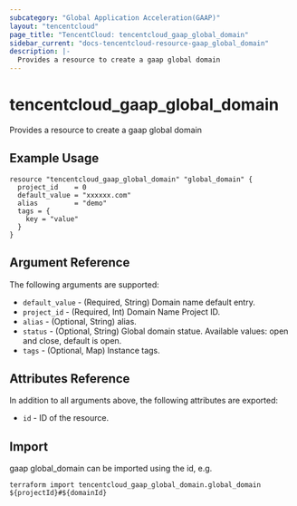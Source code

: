 ```yaml
---
subcategory: "Global Application Acceleration(GAAP)"
layout: "tencentcloud"
page_title: "TencentCloud: tencentcloud_gaap_global_domain"
sidebar_current: "docs-tencentcloud-resource-gaap_global_domain"
description: |-
  Provides a resource to create a gaap global domain
---
```


# tencentcloud_gaap_global_domain

Provides a resource to create a gaap global domain

## Example Usage

```hcl
resource "tencentcloud_gaap_global_domain" "global_domain" {
  project_id    = 0
  default_value = "xxxxxx.com"
  alias         = "demo"
  tags = {
    key = "value"
  }
}
```

## Argument Reference

The following arguments are supported:

* `default_value` - (Required, String) Domain name default entry.
* `project_id` - (Required, Int) Domain Name Project ID.
* `alias` - (Optional, String) alias.
* `status` - (Optional, String) Global domain statue. Available values: open and close, default is open.
* `tags` - (Optional, Map) Instance tags.

## Attributes Reference

In addition to all arguments above, the following attributes are exported:

* `id` - ID of the resource.



## Import

gaap global_domain can be imported using the id, e.g.

```
terraform import tencentcloud_gaap_global_domain.global_domain ${projectId}#${domainId}
```


